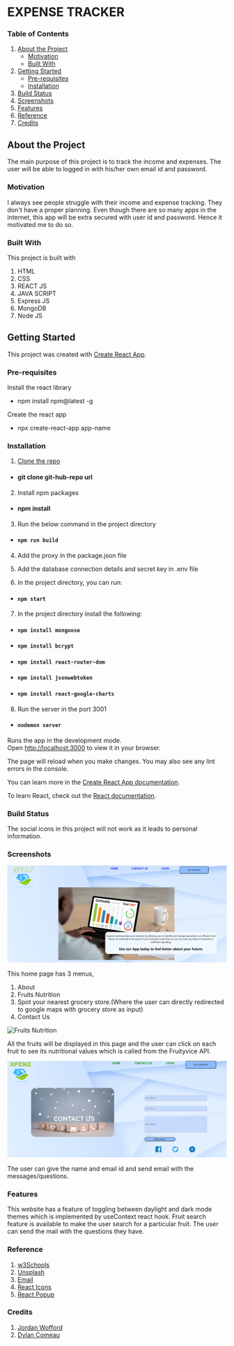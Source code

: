 # EXPENSE TRACKER

### Table of Contents

1. [About the Project](#about-the-project)
    - [Motivation](#motivation)
    - [Built With](#built-with)
2. [Getting Started](#getting-started)
    - [Pre-requisites](#pre-requisites)
    - [Installation](#installation)
3. [Build Status](#build-status)
4. [Screenshots](#screenshots)
5. [Features](#features)
6. [Reference](#reference)
7. [Credits](#credits)


## About the Project

The main purpose of this project is to track the income and expenses. The user will be able to logged in with his/her own email id and password. 

### Motivation

I always see people struggle with their income and expense tracking. They don't have a proper planning. Even though there are so many apps in the internet, this app will be extra secured with user id and password. Hence it motivated me to do so.

### Built With

This project is built with
1. HTML
2. CSS
3. REACT JS
4. JAVA SCRIPT
5. Express JS
6. MongoDB
7. Node JS

## Getting Started

This project was created with [Create React App](https://github.com/facebook/create-react-app).

### Pre-requisites

Install the react library

* npm install npm@latest -g

Create the react app

* npx create-react-app app-name

### Installation

1. [Clone the repo](https://github.com/meenakshisureshbabu/ReactAPIProject.git)

* #### git clone git-hub-repo url

2. Install npm packages

* #### npm install

3. Run the below command in the project directory

* #### `npm run build`

4. Add the proxy in the package.json file

5. Add the database connection details and secret key in .env file

6. In the project directory, you can run:

* #### `npm start`

7. In the project directory install the following:

* #### `npm install mongoose`
* #### `npm install bcrypt`
* #### `npm install react-router-dom`
* #### `npm install jsonwebtoken`
* #### `npm install react-google-charts`

8. Run the server in the port 3001

* #### `nodemon server`

Runs the app in the development mode.\
Open [http://localhost:3000](http://localhost:3000) to view it in your browser.

The page will reload when you make changes.
You may also see any lint errors in the console.

You can learn more in the [Create React App documentation](https://facebook.github.io/create-react-app/docs/getting-started).

To learn React, check out the [React documentation](https://reactjs.org/).




### Build Status

The social icons in this project will not work as it leads to personal information.

### Screenshots

![Home page](/public/homepage.png)

This home page has 3 menus, 

1. About
2. Fruits Nutrition
3. Spot your nearest grocery store.(Where the user can directly redirected to google maps with grocery store as input)
4. Contact Us 

![Fruits Nutrition](/public/fruits.png)

All the fruits will be displayed in this page and the user can click on each fruit to see its nutritional values which is called from the Fruityvice API.

![Contact Us](/public/contact.png)

The user can give the name and email id and send email with the messages/questions.

### Features

This website has a feature of toggling between daylight and dark mode themes which is implemented by useContext react hook.
Fruit search feature is available to make the user search for a particular fruit.
The user can send the mail with the questions they have.

### Reference

1. [w3Schools](https://www.w3schools.com/)
2. [Unsplash](https://unsplash.com/)
3. [Email](https://emailjs.com)
4. [React Icons](https://react-icons.github.io/react-icons/)
5. [React Popup](https://react-popup.elazizi.com/)

### Credits

1. [Jordan Wofford](https://www.linkedin.com/in/jmwofford/)
2. [Dylan Comeau](https://www.linkedin.com/in/dylan-comeau-3b184815b/)



